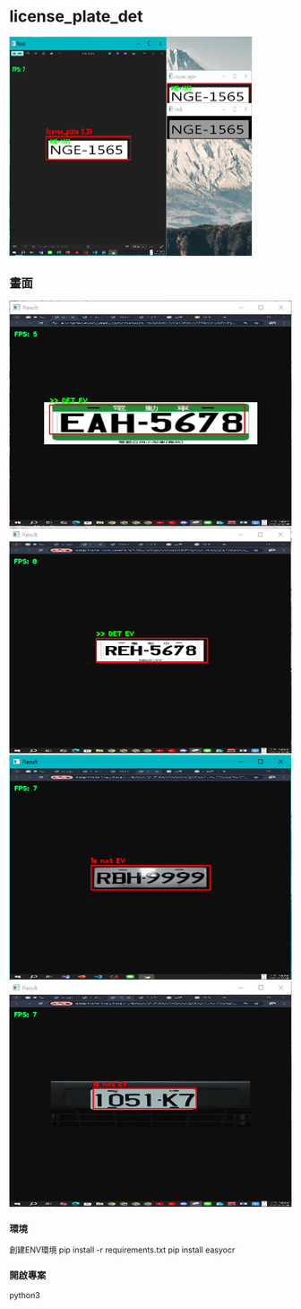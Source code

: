 # license_plate_det


![專案封面圖](https://github.com/PlayerBHX/license_plate_det/blob/main/Main.png)

## 畫面

![EV_Normal](https://github.com/PlayerBHX/license_plate_det/blob/main/EV_Normal.PNG)
![EV_Rent](https://github.com/PlayerBHX/license_plate_det/blob/main/EV_Rent.PNG)
![RENT](https://github.com/PlayerBHX/license_plate_det/blob/main/RENT.PNG)
![Normal](https://github.com/PlayerBHX/license_plate_det/blob/main/Normal.PNG)
### 環境

創建ENV環境
pip install -r requirements.txt
pip install easyocr

### 開啟專案
python3 

